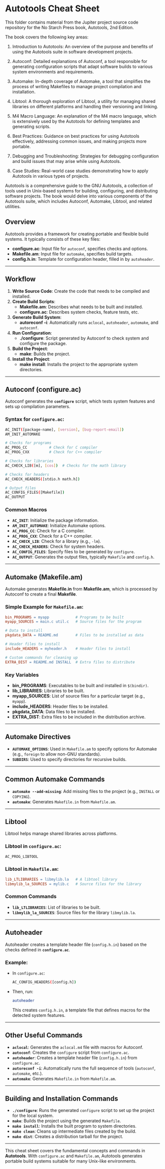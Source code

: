 # Autotools Cheat Sheet

This folder contains material from the Jupiter project source code repository for the No Starch Press book, Autotools, 2nd Edition.

The book covers the following key areas:

 1. Introduction to Autotools: An overview of the purpose and benefits of using the Autotools suite in software development projects.

 2. Autoconf: Detailed explanations of Autoconf, a tool responsible for generating configuration scripts that adapt software builds to various system environments and requirements.

 3. Automake: In-depth coverage of Automake, a tool that simplifies the process of writing Makefiles to manage project compilation and installation.

 4. Libtool: A thorough exploration of Libtool, a utility for managing shared libraries on different platforms and handling their versioning and linking.

 5. M4 Macro Language: An explanation of the M4 macro language, which is extensively used by the Autotools for defining templates and generating scripts.

 6. Best Practices: Guidance on best practices for using Autotools effectively, addressing common issues, and making projects more portable.

 7. Debugging and Troubleshooting: Strategies for debugging configuration and build issues that may arise while using Autotools.

 8. Case Studies: Real-world case studies demonstrating how to apply Autotools in various types of projects.

Autotools is a comprehensive guide to the GNU Autotools, a collection of tools used in Unix-based systems for building, configuring, and distributing software projects. The book would delve into various components of the Autotools suite, which includes Autoconf, Automake, Libtool, and related utilities.


## **Overview**
Autotools provides a framework for creating portable and flexible build systems. It typically consists of these key files:
- **configure.ac**: Input file for `autoconf`, specifies checks and options.
- **Makefile.am**: Input file for `automake`, specifies build targets.
- **config.h.in**: Template for configuration header, filled in by `autoheader`.

---

## **Workflow**

1. **Write Source Code**: Create the code that needs to be compiled and installed.
2. **Create Build Scripts**:
   - **Makefile.am**: Describes what needs to be built and installed.
   - **configure.ac**: Describes system checks, feature tests, etc.
3. **Generate Build System**:
   - **autoreconf -i**: Automatically runs `aclocal`, `autoheader`, `automake`, and `autoconf`.
4. **Run Configuration**:
   - **./configure**: Script generated by Autoconf to check system and configure the package.
5. **Build the Project**:
   - **make**: Builds the project.
6. **Install the Project**:
   - **make install**: Installs the project to the appropriate system directories.

---

## **Autoconf (configure.ac)**

Autoconf generates the **`configure`** script, which tests system features and sets up compilation parameters.

### **Syntax for `configure.ac`**:
```bash
AC_INIT([package-name], [version], [bug-report-email])
AM_INIT_AUTOMAKE

# Checks for programs
AC_PROG_CC          # Check for C compiler
AC_PROG_CXX         # Check for C++ compiler

# Checks for libraries
AC_CHECK_LIB([m], [cos])  # Checks for the math library

# Checks for headers
AC_CHECK_HEADERS([stdio.h math.h])

# Output files
AC_CONFIG_FILES([Makefile])
AC_OUTPUT
```

### **Common Macros**
- **`AC_INIT`**: Initialize the package information.
- **`AM_INIT_AUTOMAKE`**: Initialize Automake options.
- **`AC_PROG_CC`**: Check for a C compiler.
- **`AC_PROG_CXX`**: Check for a C++ compiler.
- **`AC_CHECK_LIB`**: Check for a library (e.g., `-lm`).
- **`AC_CHECK_HEADERS`**: Check for system headers.
- **`AC_CONFIG_FILES`**: Specify files to be generated by `configure`.
- **`AC_OUTPUT`**: Generates the output files, typically `Makefile` and `config.h`.

---

## **Automake (Makefile.am)**

Automake generates **Makefile.in** from **Makefile.am**, which is processed by Autoconf to create a final **Makefile**.

### **Simple Example for `Makefile.am`**:
```makefile
bin_PROGRAMS = myapp            # Programs to be built
myapp_SOURCES = main.c util.c   # Source files for the program

# Data to install
pkgdata_DATA = README.md        # Files to be installed as data

# Header files to install
include_HEADERS = myheader.h    # Header files to install

# Custom commands for cleaning up
EXTRA_DIST = README.md INSTALL  # Extra files to distribute
```

### **Key Variables**
- **bin_PROGRAMS**: Executables to be built and installed in `$(bindir)`.
- **lib_LIBRARIES**: Libraries to be built.
- **myapp_SOURCES**: List of source files for a particular target (e.g., `myapp`).
- **include_HEADERS**: Header files to be installed.
- **pkgdata_DATA**: Data files to be installed.
- **EXTRA_DIST**: Extra files to be included in the distribution archive.
  
---

## **Automake Directives**
- **`AUTOMAKE_OPTIONS`**: Used in `Makefile.am` to specify options for Automake (e.g., `foreign` to allow non-GNU standards).
- **`SUBDIRS`**: Used to specify directories for recursive builds.
  
---

## **Common Automake Commands**
- **`automake --add-missing`**: Add missing files to the project (e.g., `INSTALL` or `COPYING`).
- **`automake`**: Generates `Makefile.in` from `Makefile.am`.

---

## **Libtool**

Libtool helps manage shared libraries across platforms.

### **Libtool in `configure.ac`**:
```bash
AC_PROG_LIBTOOL
```

### **Libtool in `Makefile.am`**:
```makefile
lib_LTLIBRARIES = libmylib.la   # A libtool library
libmylib_la_SOURCES = mylib.c   # Source files for the library
```

### **Common Commands**
- **`lib_LTLIBRARIES`**: List of libraries to be built.
- **`libmylib_la_SOURCES`**: Source files for the library `libmylib.la`.

---

## **Autoheader**

Autoheader creates a template header file (`config.h.in`) based on the checks defined in **`configure.ac`**.

### Example:
- In `configure.ac`:
  ```bash
  AC_CONFIG_HEADERS([config.h])
  ```

- Then, run:
  ```bash
  autoheader
  ```
  
  This creates `config.h.in`, a template file that defines macros for the detected system features.

---

## **Other Useful Commands**

- **`aclocal`**: Generates the `aclocal.m4` file with macros for Autoconf.
- **`autoconf`**: Creates the `configure` script from `configure.ac`.
- **`autoheader`**: Creates a template header file (`config.h.in`) from `configure.ac`.
- **`autoreconf -i`**: Automatically runs the full sequence of tools (`autoconf`, `automake`, etc.).
- **`automake`**: Generates `Makefile.in` from `Makefile.am`.

---

## **Building and Installation Commands**

- **`./configure`**: Runs the generated `configure` script to set up the project for the local system.
- **`make`**: Builds the project using the generated `Makefile`.
- **`make install`**: Installs the built program to system directories.
- **`make clean`**: Cleans up intermediate files created by the build.
- **`make dist`**: Creates a distribution tarball for the project.

---

This cheat sheet covers the fundamental concepts and commands in **Autotools**. With `configure.ac` and `Makefile.am`, Autotools generates portable build systems suitable for many Unix-like environments.
